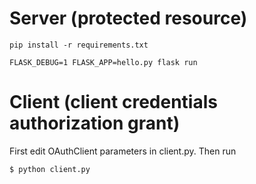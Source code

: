 # Server (protected resource)

```
pip install -r requirements.txt

FLASK_DEBUG=1 FLASK_APP=hello.py flask run
```

# Client (client credentials authorization grant)

First edit OAuthClient parameters in client.py. Then run
```
$ python client.py
```

